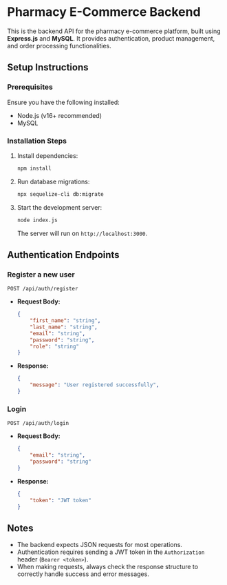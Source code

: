 # Pharmacy E-Commerce Backend

This is the backend API for the pharmacy e-commerce platform, built using **Express.js** and **MySQL**. It provides authentication, product management, and order processing functionalities.

## Setup Instructions

### Prerequisites
Ensure you have the following installed:
- Node.js (v16+ recommended)
- MySQL

### Installation Steps

1. Install dependencies:
   ```bash
   npm install
   ```

2. Run database migrations:
   ```bash
   npx sequelize-cli db:migrate
   ```

3. Start the development server:
   ```bash
   node index.js
   ```
   The server will run on `http://localhost:3000`.

## Authentication Endpoints

### Register a new user
```
POST /api/auth/register
```
- **Request Body:**
    ```json
    {
        "first_name": "string",
        "last_name": "string",
        "email": "string",
        "password": "string",
        "role": "string"
    }
    ```
- **Response:**
    ```json
    {
        "message": "User registered successfully",
    }
    ```

### Login
```
POST /api/auth/login
```
- **Request Body:**
    ```json
    {
        "email": "string",
        "password": "string"
    }
    ```
- **Response:**
    ```json
    {
        "token": "JWT token"
    }
    ```


## Notes
- The backend expects JSON requests for most operations.
- Authentication requires sending a JWT token in the `Authorization` header (`Bearer <token>`).
- When making requests, always check the response structure to correctly handle success and error messages.

